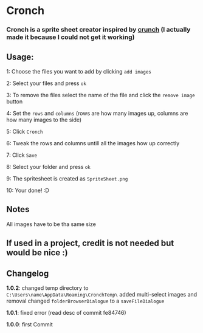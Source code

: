 # Cronch

### Cronch is a sprite sheet creator inspired by [crunch](https://github.com/ChevyRay/crunch) (I actually made it because I could not get it working)

## Usage:

1: Choose the files you want to add by clicking `add images`

2: Select your files and press `ok`

3: To remove the files select the name of the file and click the `remove image` button

4: Set the `rows` and `columns` (rows are how many images up, columns are how many images to the side)

5: Click `Cronch`

6: Tweak the rows and columns untill all the images how up correctly

7: Click `Save`

8: Select your folder and press `ok`

9: The spritesheet is created as `SpriteSheet.png`

10: Your done! :D

## Notes

All images have to be tha same size

## If used in a project, credit is not needed but would be nice :)

## Changelog

**1.0.2**: 
changed temp directory to `C:\Users\name\AppData\Roaming\CronchTemp\`
added multi-select images and removal
changed `folderBrowserDialogue` to a `saveFileDialogue`

**1.0.1**:
fixed error (read desc of commit fe84746)

**1.0.0**:
first Commit
